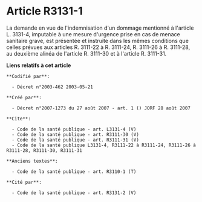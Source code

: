 # Article R3131-1

La demande en vue de l'indemnisation d'un dommage mentionné à l'article L. 3131-4, imputable à une mesure d'urgence prise en
cas de menace sanitaire grave, est présentée et instruite dans les mêmes conditions que celles prévues aux articles R.
3111-22 à R. 3111-24, R. 3111-26 à R. 3111-28, au deuxième alinéa de l'article R. 3111-30 et à l'article R. 3111-31.

**Liens relatifs à cet article**

	**Codifié par**:

	  - Décret n°2003-462 2003-05-21

	**Créé par**:

	  - Décret n°2007-1273 du 27 août 2007 - art. 1 () JORF 28 août 2007

	**Cite**:

	  - Code de la santé publique - art. L3131-4 (V)
	  - Code de la santé publique - art. R3111-30 (V)
	  - Code de la santé publique - art. R3111-31 (V)
	  - Code de la santé publique L3131-4, R3111-22 à R3111-24, R3111-26 à R3111-28, R3111-30, R3111-31

	**Anciens textes**:

	  - Code de la santé publique - art. R3110-1 (T)

	**Cité par**:

	  - Code de la santé publique - art. R3131-2 (V)
